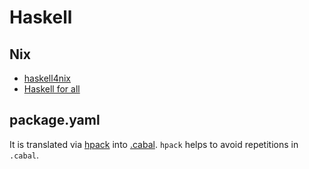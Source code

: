 # Haskell

## Nix

- [haskell4nix](https://haskell4nix.readthedocs.io/nixpkgs-users-guide.html)
- [Haskell for all](https://www.haskellforall.com/2022/08/incrementally-package-haskell-program.html)

## package.yaml

It is translated via [hpack](https://github.com/sol/hpack) into [.cabal](https://cabal.readthedocs.io/en/3.8/cabal-package.html).
`hpack` helps to avoid repetitions in `.cabal`.
